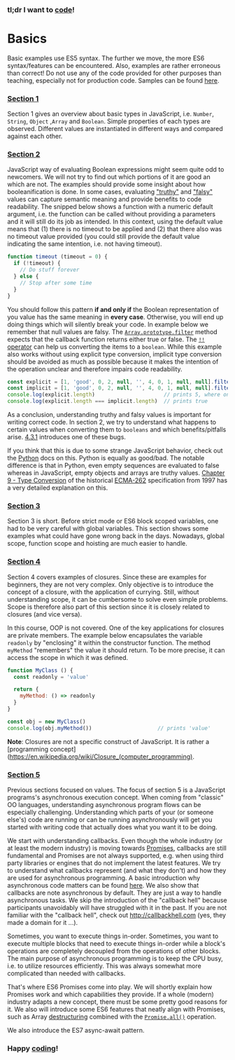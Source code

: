 ### tl;dr I want to [code](excercises)!

# Basics

Basic examples use ES5 syntax. The further we move, the more ES6 syntax/features can be encountered. Also, examples are 
rather erroneous than correct! Do not use any of the code provided for other purposes than teaching, especially not for 
production code. Samples can be found [here](samples).

### [Section 1](samples/section-1)
Section 1 gives an overview about basic types in JavaScript, i.e. `Number`, `String`, `Object` ,`Array` and `Boolean`.
Simple properties of each types are observed. Different values are instantiated in different ways and compared against
each other. 

### [Section 2](samples/section-2)
JavaScript way of evaluating Boolean expressions might seem quite odd to newcomers. We will not try to find out which
portions of it are good an which are not. The examples should provide some insight about how booleanification is done.
In some cases, evaluating ["truthy"](https://developer.mozilla.org/en-US/docs/Glossary/Truthy) and 
["falsy"](https://developer.mozilla.org/en-US/docs/Glossary/Falsy) values can capture semantic meaning and provide
benefits to code readability.
The snipped below shows a function with a numeric default argument, i.e. the function can be called without providing
a parameters and it will still do its job as intended. In this context, using the default value means that (1) there is
no timeout to be applied and (2) that there also was no timeout value provided (you could still provide the default value
indicating the same intention, i.e. not having timeout).

```javascript
function timeout (timeout = 0) {
  if (!timeout) { 
    // Do stuff forever
  } else {
    // Stop after some time
  }
}
```

You should follow this pattern **if and only if** the Boolean representation of you value has the same meaning in **every
case**. Otherwise, you will end up doing things which will silently break your code. In example below we remember that
null values are falsy. The [`Array.prototype.filter`](https://developer.mozilla.org/en-US/docs/Web/JavaScript/Reference/Global_Objects/Array/filter#Parameters)
method expects that the callback function returns either true or false. The [`!!` operator](https://stackoverflow.com/questions/784929/what-is-the-not-not-operator-in-javascript)
can help us converting the items to a ``boolean``. While this example also works without using explicit type conversion,
implicit type conversion should be avoided as much as possible because it makes the intention of the operation unclear
and therefore impairs code readability.

```javascript
const explicit = [1, 'good', 0, 2, null, '', 4, 0, 1, null, null].filter(v => !!v)
const implicit = [1, 'good', 0, 2, null, '', 4, 0, 1, null, null].filter(v => v)
console.log(explicit.length)                      // prints 5, where one would expect 8
console.log(explicit.length === implicit.length)  // prints true
```

As a conclusion, understanding truthy and falsy values is important for writing correct code. In section 2, we try to 
understand what happens to certain values when converting them to `booleans` and which benefits/pitfalls arise. 
[4.3.1](samples/section-4/4_13_closures-currying.js) introduces one of these bugs.

If you think that this is due to some strange JavaScript behavior, check out the [Python](https://docs.python.org/3/library/stdtypes.html#truth-value-testing)
docs on this. Python is equally as good/bad. The notable difference is that in Python, even empty sequences are evaluated to false whereas in JavaScript,
empty objects and arrays are truthy values. 
[Chapter 9 - Type Conversion](https://www.ecma-international.org/publications/files/ECMA-ST-ARCH/ECMA-262,%201st%20edition,%20June%201997.pdf#page=37)
of the historical [ECMA-262](https://www.ecma-international.org/publications/standards/Ecma-262.htm) specification from
1997 has a very detailed explanation on this.

### [Section 3](samples/section-3)
Section 3 is short. Before strict mode or ES6 block scoped variables, one had to be very careful with global variables.
This section shows some examples what could have gone wrong back in the days. Nowadays, global scope, function scope 
and hoisting are much easier to handle. 
 
### [Section 4](samples/section-4)
Section 4 covers examples of closures. Since these are examples for beginners, they are not very complex. Only objective
is to introduce the concept of a closure, with the application of currying. Still, without understanding scope, it can
be cumbersome to solve even simple problems. Scope is therefore also part of this section since it is closely related
to closures (and vice versa).

In this course, OOP is not covered. One of the key applications for closures are private members. The example below
encapsulates the variable `readonly` by "enclosing" it within the constructor function. The method `myMethod` "remembers"
the value it should return. To be more precise, it can access the scope in which it was defined.

```javascript
function MyClass () {
  const readonly = 'value'

  return {
    myMethod: () => readonly
  }
}

const obj = new MyClass()
console.log(obj.myMethod())                     // prints 'value'

```
 
**Note**: Closures are not a specific construct of JavaScript. It is rather a [programming concept](https://en.wikipedia.org/wiki/Closure_(computer_programming).

### [Section 5](samples/section-5)
Previous sections focused on values. The focus of section 5 is a JavaScript programs's asynchronous execution concept.
When coming from "classic" OO languages, understanding asynchronous program flows can be especially challenging. 
Understanding which parts of your (or someone else's) code are running or can be running asynchronously will get you 
started with writing code that actually does what you want it to be doing.
 
We start with understanding callbacks. Even though the whole industry (or at least the modern industry) is moving towards
[Promises](https://developer.mozilla.org/en-us/docs/Web/JavaScript/Reference/Global_Objects/Promise), callbacks are still
fundamental and Promises are not always supported, e.g. when using third party libraries or engines that do not implement the latest
features. We try to understand what callbacks represent (and what they don't) and how they are used for asynchronous programming. 
A basic introduction why asynchronous code matters can be found [here](https://nodejs.org/de/docs/guides/blocking-vs-non-blocking). 
We also show that callbacks are note asynchronous by default. They are just a way to handle asynchronous tasks. We skip the introduction of the "callback hell" because
participants unavoidably will have struggled with it in the past. If you are not familiar with the "callback hell", check
out http://callbackhell.com (yes, they made a domain for it ...).

Sometimes, you want to execute things in-order. Sometimes, you want to execute multiple blocks that need to execute
things in-order while a block's operations are completely decoupled from the operations of other blocks. The
main purpose of asynchronous programming is to keep the CPU busy, i.e. to utilize resources efficiently. This was
always somewhat more complicated than needed with callbacks.

That's where ES6 Promises come into play. We will shortly explain how Promises work and which capabilities they provide. 
If a whole (modern) industry adapts a new concept, there must be some pretty good reasons for it. We also will introduce
some ES6 features that neatly align with Promises, such as Array 
[destructuring](https://developer.mozilla.org/en-US/docs/Web/JavaScript/Reference/Operators/destructuring_assignment) combined with
the [`Promise.all()`](https://developer.mozilla.org/en-us/docs/Web/JavaScript/Reference/Global_Objects/Promise/all) operation. 

We also introduce the ES7 async-await pattern. 

### Happy [coding](excercises)!
